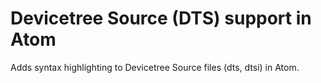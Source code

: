 Devicetree Source (DTS) support in Atom
=======================================

Adds syntax highlighting to Devicetree Source files (dts, dtsi) in Atom.
